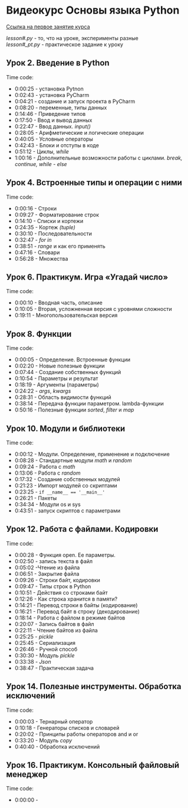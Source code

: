 # Видеокурс Основы языка Python

[Ссылка на первое занятие курса](<https://gb.ru/chapters/6295>)

*lesson#.py* - то, что на уроке, эксперименты разные  
*lesson#_pt.py* - практическое задание к уроку

## Урок 2. Введение в Python

Time code:

- 0:00:25 - установка Pytnon
- 0:02:43 - установка PyCharm
- 0:04:21 - создание и запуск проекта в PyCharm
- 0:08:20 - переменные, типы данных
- 0:14:46 - Приведение типов
- 0:17:50 -  Ввод и вывод данных
- 0:22:47 - Ввод данных. *input()*
- 0:28:05 - Арифметические и логические операции
- 0:40:05 - Условные операторы
- 0:42:43 - Блоки и отступы в коде
- 0:51:12 - Циклы, *while*
- 1:00:16 - Дополнительные возможности работы с циклами. *break, continue, while - else*

## Урок 4. Встроенные типы и операции с ними

Time code:

- 0:00:16 - Строки
- 0:09:27 - Форматирование строк
- 0:14:10 - Списки и кортежи
- 0:24:35 - Кортеж *(tuple)*
- 0:30:10 - Последовательности
- 0:32:47 - *for in*
- 0:38:51 - *range* и как его применять
- 0:47:16 - Словари
- 0:56:28 - Множества

## Урок 6. Практикум. Игра «Угадай число»

Time code:

- 0:00:10 - Вводная часть, описание
- 0:10:05 - Вторая, усложненная версия с уровнями сложности
- 0:19:11 - Многопользовательская версия

## Урок 8. Функции

Time code:

- 0:00:05 - Определение. Встроенные функции
- 0:02:20 - Новые полезные функции
- 0:07:44 - Создание собственных функций
- 0:10:54 - Параметры и результат
- 0:18:19 - Аргументы (параметры)
- 0:24:22 - *args*, *kwargs*
- 0:28:31 - Область видимости функций
- 0:38:14 - Передача функции параметром. lambda-функции
- 0:50:16 - Полезные функции *sorted*, *filter* и *map*

## Урок 10. Модули и библиотеки

Time code:

- 0:00:12 - Модули. Определение, применение и подключение
- 0:08:28 - Стандартные модули *math* и *random*
- 0:09:24 - Работа с *math*
- 0:13:06 - Работа с *random*
- 0:17:32 - Создание собственных модулей
- 0:21:23 - Импорт модулей со скриптами
- 0:23:25 - ```if __name__ == '__main__'```
- 0:26:21 - Пакеты
- 0:34:34 - Модули os и sys
- 0:43:51 - запуск скриптов с параметрами

## Урок 12. Работа с файлами. Кодировки

Time code:

- 0:00:28 - Функция open. Ее параметры.
- 0:02:50 - запись текста в файл
- 0:05:02 -Чтение из файла
- 0:06:51 - Закрытие файла
- 0:09:26 - Строки байт, кодировки
- 0:09:47 - Типы строк в Python
- 0:10:51 - Действия со строками байт
- 0:12:26 - Как строка хранится в памяти?
- 0:14:21 - Перевод строки в байты (кодирование)
- 0:16:21 - Перевод байт в строку (декодирование)
- 0:18:14 - Работа с файлом в режиме байтов
- 0:20:07 - Запись байтов в файл
- 0:22:11 - Чтение байтов из файла
- 0:25:25 - *pickle*
- 0:25:45 - Сериализация
- 0:26:46 - Ручной способ
- 0:30:30 - Модуль *pickle*
- 0:33:38 - *Json*
- 0:38:47 - Практическая задача

## Урок 14. Полезные инструменты. Обработка исключений

Time code:

- 0:00:03 - Тернарный оператор
- 0:10:18 - Генераторы списков и словарей
- 0:20:02 - Принципы работы операторов and и or
- 0:33:20 - Модуль *copy*
- 0:40:40 - Обработка исключений

## Урок 16. Практикум. Консольный файловый менеджер

Time code:

- 0:00:00 - 
